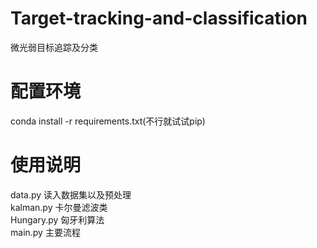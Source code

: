 # Target-tracking-and-classification
微光弱目标追踪及分类
# 配置环境
conda install -r requirements.txt(不行就试试pip)
# 使用说明
data.py     读入数据集以及预处理\
kalman.py   卡尔曼滤波类\
Hungary.py  匈牙利算法\
main.py     主要流程
